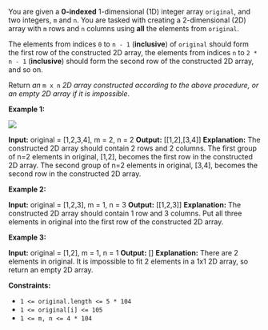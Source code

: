 ﻿
You are given a  **0-indexed**  1-dimensional (1D) integer array  `original`, and two integers,  `m`  and  `n`. You are tasked with creating a 2-dimensional (2D) array with  `m`  rows and  `n`  columns using  **all**  the elements from  `original`.

The elements from indices  `0`  to  `n - 1`  (**inclusive**) of  `original`  should form the first row of the constructed 2D array, the elements from indices  `n`  to  `2 * n - 1`  (**inclusive**) should form the second row of the constructed 2D array, and so on.

Return  _an_ `m x n` _2D array constructed according to the above procedure, or an empty 2D array if it is impossible_.

**Example 1:**

![](https://assets.leetcode.com/uploads/2021/08/26/image-20210826114243-1.png)

**Input:** original = [1,2,3,4], m = 2, n = 2
**Output:** [[1,2],[3,4]]
**Explanation:** The constructed 2D array should contain 2 rows and 2 columns.
The first group of n=2 elements in original, [1,2], becomes the first row in the constructed 2D array.
The second group of n=2 elements in original, [3,4], becomes the second row in the constructed 2D array.

**Example 2:**

**Input:** original = [1,2,3], m = 1, n = 3
**Output:** [[1,2,3]]
**Explanation:** The constructed 2D array should contain 1 row and 3 columns.
Put all three elements in original into the first row of the constructed 2D array.

**Example 3:**

**Input:** original = [1,2], m = 1, n = 1
**Output:** []
**Explanation:** There are 2 elements in original.
It is impossible to fit 2 elements in a 1x1 2D array, so return an empty 2D array.

**Constraints:**

-   `1 <= original.length <= 5 * 104`
-   `1 <= original[i] <= 105`
-   `1 <= m, n <= 4 * 104`

